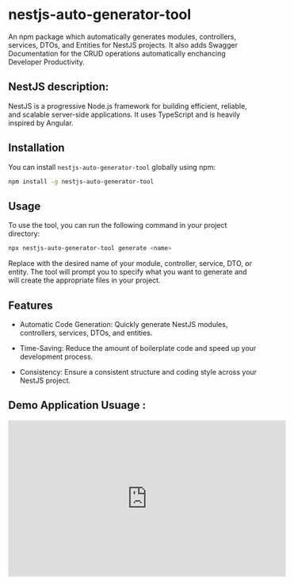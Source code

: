# nestjs-auto-generator-tool

An npm package which automatically generates modules, controllers, services, DTOs, and Entities for NestJS projects. It also adds Swagger Documentation for the CRUD operations automatically enchancing Developer Productivity.

## NestJS description:

NestJS is a progressive Node.js framework for building efficient, reliable, and scalable server-side applications. It uses TypeScript and is heavily inspired by Angular.

## Installation

You can install `nestjs-auto-generator-tool` globally using npm:

```bash
npm install -g nestjs-auto-generator-tool
```

## Usage

To use the tool, you can run the following command in your project directory:

```bash
npx nestjs-auto-generator-tool generate <name>
```
 Replace <name> with the desired name of your module, controller, service, DTO, or entity. The tool will prompt you to specify what you want to generate and will create the appropriate files in your project.


## Features

- Automatic Code Generation: Quickly generate NestJS modules, controllers, services, DTOs, and entities.

- Time-Saving: Reduce the amount of boilerplate code and speed up your development process.

- Consistency: Ensure a consistent structure and coding style across your NestJS project.


## Demo Application Usuage :

<iframe width="560" height="315" src="https://www.youtube.com/embed/BrLWt04ff3Q" frameborder="0" allowfullscreen></iframe>




